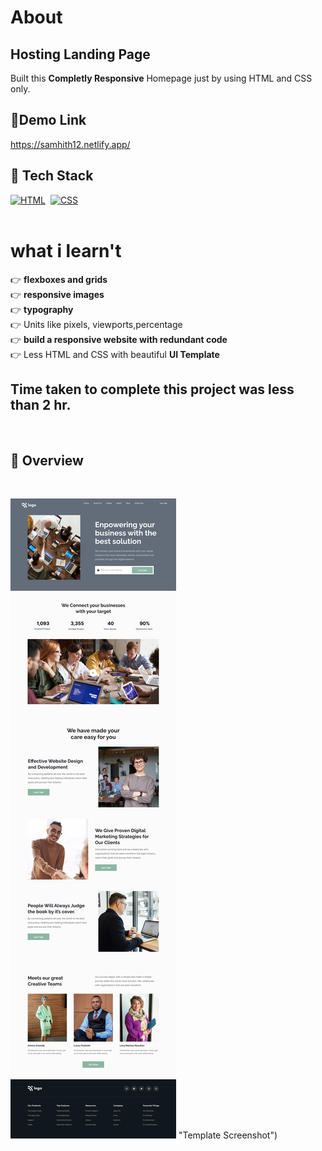 # About
## Hosting Landing Page
Built this **Completly Responsive** Homepage just by using HTML and CSS only. 
<br>

## 🔗Demo Link
https://samhith12.netlify.app/
<br>

## 📌 Tech Stack

[![HTML](https://img.shields.io/badge/html5%20-%23E34F26.svg?&style=for-the-badge&logo=html5&logoColor=white)](https://github.com/pk170970)&nbsp;
[![CSS](https://img.shields.io/badge/css3%20-%231572B6.svg?&style=for-the-badge&logo=css3&logoColor=white)](https://github.com/pk170970)&nbsp;
<br>
<br>



# what i learn't
  👉 **flexboxes and grids**  <br>
  👉 **responsive images**  <br>
  👉 **typography**  <br>
  👉 Units like pixels, viewports,percentage  <br>
  👉 **build a responsive website with redundant code** <br>
  👉 Less HTML and CSS with beautiful **UI Template** <br>


## Time taken to complete this project was less than **2 hr**.
<br>

## 📌 Overview

<br>

![Screenshot](./preview.png) "Template Screenshot")
